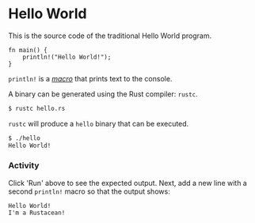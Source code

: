 # Hello World

This is the source code of the traditional Hello World program.

```rust,editable
fn main() {
    println!("Hello World!");
}
```

`println!` is a [*macro*][macros] that prints text to the
console.

A binary can be generated using the Rust compiler: `rustc`.

```bash
$ rustc hello.rs
```

`rustc` will produce a `hello` binary that can be executed.

```bash
$ ./hello
Hello World!
```

### Activity

Click 'Run' above to see the expected output. Next, add a new
line with a second `println!` macro so that the output shows:

```text
Hello World!
I'm a Rustacean!
```

[macros]: macros.md
